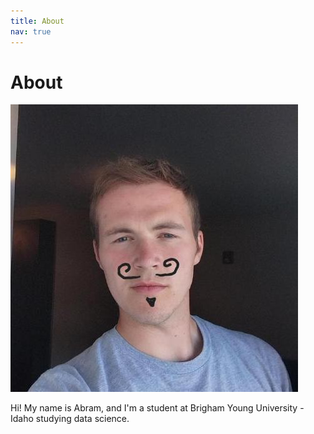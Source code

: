 ```yaml
---
title: About
nav: true
---
```


# About

![Image of me with a funny mustache](/images/mustachio_me.jpeg)

Hi! My name is Abram, and I'm a student at Brigham Young University - Idaho studying data science.
